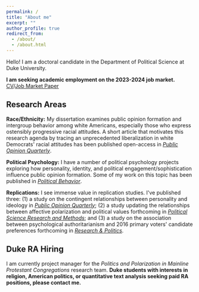 ```yaml
---
permalink: /
title: "About me"
excerpt: ""
author_profile: true
redirect_from: 
  - /about/
  - /about.html
---
```


Hello! I am a doctoral candidate in the Department of Political Science at Duke University.

**I am seeking academic employment on the 2023-2024 job market.** [CV](https://trentoll.github.io/files/cv_07.04.2023.pdf)/[Job Market Paper](https://preprints.apsanet.org/engage/apsa/article-details/6488b1c9be16ad5c57e1ae90) 

## Research Areas
**Race/Ethnicity:** My dissertation examines public opinion formation and intergroup behavior among white Americans, especially those who express ostensibly progressive racial attitudes. A short article that motivates this research agenda by tracing an unprecedented liberalization in white Democrats' racial attitudes has been published open-access in [*Public Opinion Quarterly*](https://academic.oup.com/poq/article/86/S1/576/6617224). 

**Political Psychology:** I have a number of political psychology projects exploring how personality, identity, and political engagement/sophistication influence public opinion formation. Some of my work on this topic has been published in [*Political Behavior*](https://link.springer.com/article/10.1007/s11109-022-09828-9). 

**Replications:** I see immense value in replication studies. I've published three: (1) a study on the contingent relationships between personality and ideology in [*Public Opinion Quarterly*](https://academic.oup.com/poq/article-abstract/86/2/369/6575714); (2) a study updating the relationships between affective polarization and political values forthcoming in [*Political Science Research and Methods*](https://trentoll.github.io/files/psrm_values_05.24.23.pdf); and (3) a study on the association between psychological authoritarianism and 2016 primary voters' candidate preferences forthcoming in [*Research & Politics*](https://trentoll.github.io/files/auth_2016primaries_05.24.23.pdf). 

## Duke RA Hiring
I am currently project manager for the *Politics and Polarization in Mainline Protestant Congregations* research team. **Duke students with interests in religion, American politics, or quantitative text analysis seeking paid RA positions, please contact me.** 

